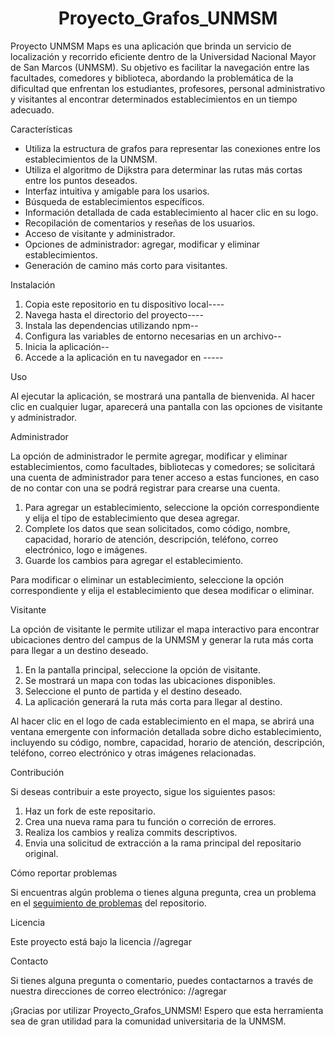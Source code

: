 <h1 align="center"> Proyecto_Grafos_UNMSM </h1>
Proyecto UNMSM Maps es una aplicación que brinda un servicio de localización y recorrido eficiente dentro de la Universidad Nacional Mayor de San Marcos (UNMSM). Su objetivo es facilitar la navegación entre las facultades, comedores y biblioteca, abordando la problemática de la dificultad que enfrentan los estudiantes, profesores, personal administrativo y visitantes al encontrar determinados establecimientos en un tiempo adecuado.

Características
- Utiliza la estructura de grafos para representar las conexiones entre los establecimientos de la UNMSM.
- Utiliza el algoritmo de Dijkstra para determinar las rutas más cortas entre los puntos deseados.
- Interfaz intuitiva y amigable para los usarios.
- Búsqueda de establecimientos específicos.
- Información detallada de cada establecimiento al hacer clic en su logo.
- Recopilación de comentarios y reseñas de los usuarios.
- Acceso de visitante y administrador.
- Opciones de administrador: agregar, modificar y eliminar establecimientos.
- Generación de camino más corto para visitantes.

Instalación
1. Copia este repositorio en tu dispositivo local----
2. Navega hasta el directorio del proyecto----
3. Instala las dependencias utilizando npm--
4. Configura las variables de entorno necesarias en un archivo--
5. Inicia la aplicación--
6. Accede a la aplicación en tu navegador en -----

Uso

Al ejecutar la aplicación, se mostrará una pantalla de bienvenida. Al hacer clic en cualquier lugar, aparecerá una pantalla con las opciones de visitante y administrador.

Administrador

La opción de administrador le permite agregar, modificar y eliminar establecimientos, como facultades, bibliotecas y comedores; se solicitará una cuenta de administrador para tener acceso a estas funciones, en caso de no contar con una se podrá registrar para crearse una cuenta.

1. Para agregar un establecimiento, seleccione la opción correspondiente y elija el tipo de establecimiento que desea agregar.
2. Complete los datos que sean solicitados, como código, nombre, capacidad, horario de atención, descripción, teléfono, correo electrónico, logo e imágenes.
3. Guarde los cambios para agregar el establecimiento.

Para modificar o eliminar un establecimiento, seleccione la opción correspondiente y elija el establecimiento que desea modificar o eliminar.

Visitante

La opción de visitante le permite utilizar el mapa interactivo para encontrar ubicaciones dentro del campus de la UNMSM y generar la ruta más corta para llegar a un destino deseado.

1. En la pantalla principal, seleccione la opción de visitante.
2. Se mostrará un mapa con todas las ubicaciones disponibles.
3. Seleccione el punto de partida y el destino deseado.
4. La aplicación generará la ruta más corta para llegar al destino.

Al hacer clic en el logo de cada establecimiento en el mapa, se abrirá una ventana emergente con información detallada sobre dicho establecimiento, incluyendo su código, nombre, capacidad, horario de atención, descripción, teléfono, correo electrónico y otras imágenes relacionadas.

Contribución

Si deseas contribuir a este proyecto, sigue los siguientes pasos:
1. Haz un fork de este repositario.
2. Crea una nueva rama para tu función o correción de errores.
3. Realiza los cambios y realiza commits descriptivos.
4. Envia una solicitud de extracción a la rama principal del repositario original.
   
Cómo reportar problemas

Si encuentras algún problema o tienes alguna pregunta, crea un problema en el [seguimiento de problemas](//agregar) del repositorio.

Licencia

Este proyecto está bajo la licencia //agregar

Contacto

Si tienes alguna pregunta o comentario, puedes contactarnos a través de nuestra direcciones de correo electrónico: //agregar

¡Gracias por utilizar Proyecto_Grafos_UNMSM! Espero que esta herramienta sea de gran utilidad para la comunidad universitaria de la UNMSM.
